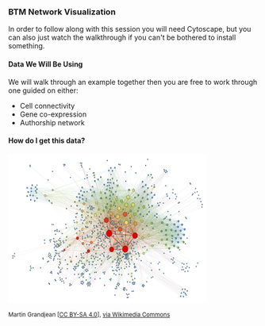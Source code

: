 
### BTM Network Visualization
In order to follow along with this session you will need Cytoscape, but you can also just watch the walkthrough if you can't be bothered to install something. 

#### Data We Will Be Using
We will walk through an example together then you are free to work through one guided on either:
- Cell connectivity
- Gene co-expression
- Authorship network


#### How do I get this data?


<p align="left">
  <img src="figures/SocialNetworkAnalysis.png" alt="cookbook" width="400" height="300">
    <figcaption> <sup>Martin Grandjean [<a href="https://creativecommons.org/licenses/by-sa/4.0">CC BY-SA 4.0</a>], <a href="https://commons.wikimedia.org/wiki/File:SocialNetworkAnalysis.png">via Wikimedia Commons</a></sup></figcaption>
  </a>
</p>
